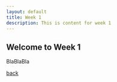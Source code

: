 ```yaml
---
layout: default
title: Week 1
description: This is content for week 1
---
```


## Welcome to Week 1

BlaBlaBla

[back](./)
